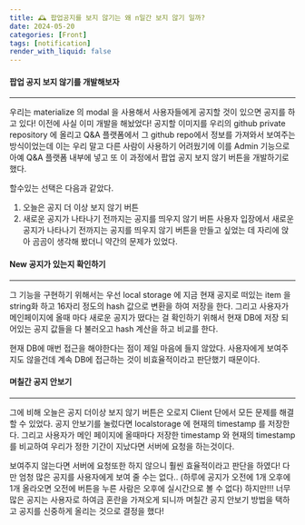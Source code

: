 ```yaml
---
title: 🕰 팝업공지를 보지 않기는 왜 n일간 보지 않기 일까?
date: 2024-05-20
categories: [Front]
tags: [notification]
render_with_liquid: false
---
```

#### 팝업 공지 보지 않기를 개발해보자
---
우리는 materialize 의 modal 을 사용해서 사용자들에게 공지할 것이 있으면 공지를 하고 있다! 이전에 사실 이미 개발을 해놨었다! 공지할 이미지를 우리의 github private repository 에 올리고 Q&A 플랫폼에서 그 github repo에서 정보를 가져와서 보여주는 방식이었는데 이는 우리 말고 다른 사람이 사용하기 어려웠기에 이를 Admin 기능으로 아예 Q&A 플랫폼 내부에 넣고 또 이 과정에서 팝업 공지 보지 않기 버튼을 개발하기로 했다.

할수있는 선택은 다음과 같았다.
1. 오늘은 공지 더 이상 보지 않기 버튼
2. 새로운 공지가 나타나기 전까지는 공지를 띄우지 않기 버튼
사용자 입장에서 새로운 공지가 나타나기 전까지는 공지를 띄우지 않기 버튼을 만들고 싶었는 데 자리에 앉아 곰곰이 생각해 봤더니 약간의 문제가 있었다.

#### New 공지가 있는지 확인하기
---
그 기능을 구현하기 위해서는 우선 local storage 에 지금 현재 공지로 떠있는 item 을 string화 하고 16자리 정도의 hash 값으로 변환을 하여 저장을 한다. 그리고 사용자가 메인페이지에 올때 마다 새로운 공지가 떴다는 걸 확인하기 위해서 현재 DB에 저장 되어있는 공지 값들을 다 불러오고 hash 계산을 하고 비교를 한다.

현재 DB에 매번 접근을 해야한다는 점이 제일 마음에 들지 않았다. 사용자에게 보여주지도 않을건데 계속 DB에 접근하는 것이 비효율적이라고 판단했기 때문이다.

#### 며칠간 공지 안보기
---
그에 비해 오늘은 공지 더이상 보지 않기 버튼은 오로지 Client 단에서 모든 문제를 해결 할 수 있었다. 공지 안보기를 눌렀다면 localstorage 에 현재의 timestamp 를 저장한다. 그리고 사용자가 메인 페이지에 올때마다 저장한 timestamp 와 현재의 timestamp 를 비교하여 우리가 정한 기간이 지났다면 서버에 요청을 하는것이다.

보여주지 않는다면 서버에 요청또한 하지 않으니 훨씬 효율적이라고 판단을 하였다! 다만 엄청 많은 공지를 사용자에게 보여 줄 수는 없다.. (하루에 공지가 오전에 1개 오후에 1개 올라오면 오전에 버튼을 누른 사람은 오후에 실시간으로 볼 수 없다) 하지만!!! 너무 많은 공지는 사용자로 하여금 혼란을 가져오게 되니까 며칠간 공지 안보기 방법을 택하고 공지를 신중하게 올리는 것으로 결정을 했다!


